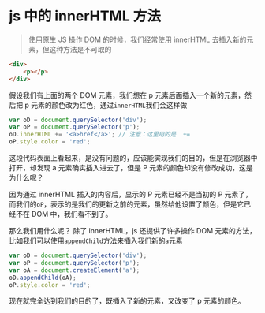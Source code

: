 # js 中的 innerHTML 方法

> 使用原生 JS 操作 DOM 的时候，我们经常使用 innerHTML 去插入新的元素，但这种方法是不可取的

```html
<div>
    <p></p>
</div>
```

假设我们有上面的两个 DOM 元素，我们想在 p 元素后面插入一个新的元素，然后把 p 元素的颜色改为红色，通过`innerHTML`我们会这样做

```js
var oD = document.querySelector('div');
var oP = document.querySelector('p');
oD.innerHTML += '<a>href</a>'; // 注意：这里用的是  +=
oP.style.color = 'red';
```

这段代码表面上看起来，是没有问题的，应该能实现我们的目的，但是在浏览器中打开，却发现 a 元素确实插入进去了，但是 P 元素的颜色却没有修改成功，这是为什么呢？

因为通过 innerHTML 插入的内容后，显示的 P 元素已经不是当初的 P 元素了，而我们的`oP`，表示的是我们的更新之前的元素，虽然给他设置了颜色，但是它已经不在 DOM 中，我们看不到了。

那么我们用什么呢？ 除了 innerHTML，js 还提供了许多操作 DOM 元素的方法，比如我们可以使用`appendChild`方法来插入我们新的`a`元素

```js
var oD = document.querySelector('div');
var oP = document.querySelector('p');
var oA = document.createElement('a');
oD.appendChild(oA);
oP.style.color = 'red';
```

现在就完全达到我们的目的了，既插入了新的元素，又改变了 p 元素的颜色。
